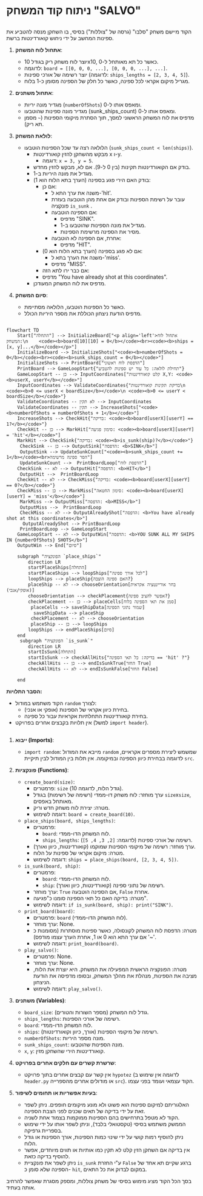 # ניתוח קוד המשחק "SALVO"

## <algorithm>

הקוד מיישם משחק "סלבו" (גרסה של "צוללות") בסיסי, בו השחקן מנסה להטביע את ספינות המחשב על ידי ניחוש קואורדינטות ברשת.

1. **אתחול לוח המשחק**:
   - יוצר לוח משחק ריק בגודל 10x10, כאשר כל תא מאותחל ל-0.
   - לדוגמה: `board = [[0, 0, 0, ...], [0, 0, 0, ...], ...]`.
   - יוצר רשימה של אורכי ספינות (לדוגמה: `ships_lengths = [2, 3, 4, 5]`).
   - מגריל מיקום אקראי לכל ספינה, כאשר כל חלק של הספינה מסומן כ-1 בלוח.

2. **אתחול משתנים**:
   - מגדיר מונה יריות (`numberOfShots`) ומאפס אותו ל-0.
   - מגדיר מונה ספינות שהוטבעו (sunk_ships_count) ומאפס אותו ל-0.
   - מדפיס את לוח המשחק הראשוני למסך, תוך הסתרת מיקומי הספינות (`~` מסמן תא ריק).

3. **לולאת המשחק**:
   - הלולאה רצה עד שכל הספינות הוטבעו (`sunk_ships_count < len(ships)`).
     - מבקש מהשחקן להזין קואורדינטות x ו-y.
       - דוגמה: `x = 3, y = 5`.
     - בודק אם הקואורדינטות תקינות (בין 0 ל-9). אם לא, מבקש להזין מחדש.
     - מגדיל את מונה היריות ב-1.
     - בודק האם הירי פגע בספינה (הערך בתא הלוח הוא 1):
       - אם כן:
         - משנה את ערך התא ל-'hit'.
         - עובר על רשימת הספינות ובודק אם אחת מהן הוטבעה בעזרת פונקציה `is_sunk` .
         - אם הספינה הוטבעה:
           - מדפיס "SINK".
           - מגדיל את מונה הספינות שהוטבעו ב-1.
           - מסיר את הספינה מרשימת הספינות.
         - אחרת, אם הספינה לא הוטבעה:
           - מדפיס "HIT".
       - אם לא פגע בספינה (הערך בתא הלוח הוא 0):
         - משנה את הערך בתא ל-'miss'.
         - מדפיס "MISS".
       - אם כבר ירו לתא הזה:
        - מדפיס "You have already shot at this coordinates".
     - מדפיס את לוח המשחק המעודכן.

4. **סיום המשחק**:
   - כאשר כל הספינות הוטבעו, הלולאה מסתיימת.
   - מדפיס הודעת ניצחון הכוללת את מספר היריות הכולל.

## <mermaid>

```mermaid
flowchart TD
    Start["התחלה"] --> InitializeBoard["<p align='left'>אתחול לוח המשחק:\n    <code><b>board[10][10] = 0</b></code><br><code><b>ships = [x, y]...</b></code></p>"]
    InitializeBoard --> InitializeShots["<code><b>numberOfShots = 0</b></code><br><code><b>sunk_ships_count = 0</b></code>"]
    InitializeShots --> PrintBoard["הדפסת לוח ראשוני"]
    PrintBoard --> GameLoopStart{"תחילת לולאה: כל עוד יש ספינות להטביע"}
    GameLoopStart -- כן --> InputCoordinates["קלט קואורדינטות X,Y: <code><b>userX, userY</b></code>"]
    InputCoordinates --> ValidateCoordinates{"בדיקת תקינות קואורדינטות\n <code><b>0 <= userX < boardSize</b></code>\n <code><b>0 <= userY < boardSize</b></code>"}
    ValidateCoordinates -- לא תקין --> InputCoordinates
    ValidateCoordinates -- תקין --> IncreaseShots["<code><b>numberOfShots = numberOfShots + 1</b></code>"]
    IncreaseShots --> CheckHit{"בדיקה: <code><b>board[userX][userY] == 1?</b></code>"}
    CheckHit -- כן --> MarkHit["סימון פגיעה: <code><b>board[userX][userY] = 'hit'</b></code>"]
    MarkHit --> CheckSink{"בדיקה: <code><b>is_sunk(ship)?</b></code>"}
     CheckSink -- כן --> OutputSink["הדפסה: <b>SINK</b>"]
     OutputSink --> UpdateSunkCount["<code><b>sunk_ships_count += 1</b></code><br>הסר ספינה מרשימה"]
     UpdateSunkCount -->  PrintBoardLoop["הדפסת לוח"]
    CheckSink -- לא --> OutputHit["הדפסה: <b>HIT</b>"]
     OutputHit -->  PrintBoardLoop
    CheckHit -- לא --> CheckMiss{"בדיקה: <code><b>board[userX][userY] == 0?</b></code>"}
    CheckMiss -- כן --> MarkMiss["סימון החטאה: <code><b>board[userX][userY] = 'miss'</b></code>"]
     MarkMiss --> OutputMiss["הדפסה: <b>MISS</b>"]
     OutputMiss -->  PrintBoardLoop
     CheckMiss -- לא --> OutputAlreadyShot["הדפסה: <b>You have already shot at this coordinates</b>"]
      OutputAlreadyShot --> PrintBoardLoop
     PrintBoardLoop --> GameLoopStart
    GameLoopStart -- לא --> OutputWin["הדפסה: <b>YOU SUNK ALL MY SHIPS IN {numberOfShots} SHOTS</b>"]
    OutputWin --> End["סיום"]

    subgraph "הפונקציה `place_ships`"
        direction LR
        startPlaceShips[התחלה]
        startPlaceShips --> loopShips["לכל אורך ספינה"]
        loopShips --> placeShip{האם ספינה הוצבה?}
        placeShip -- לא --> chooseOrientation[בחר אוריינטציה אקראית (אופקי/אנכי)]
        chooseOrientation --> checkPlacement{אפשר להציב ספינה?}
        checkPlacement -- כן --> placeCells[סמן את תאי הספינה בלוח]
         placeCells --> saveShipData[שמור נתוני הספינה]
          saveShipData --> placeShip
         checkPlacement -- לא --> chooseOrientation
         placeShip -- כן --> loopShips
        loopShips --> endPlaceShips[סיום]
    end
     subgraph "הפונקציה `is_sunk`"
        direction LR
        startIsSunk[התחלה]
        startIsSunk --> checkAllHits{"בדיקה: כל תאי הספינה == 'hit' ?"}
        checkAllHits -- כן --> endIsSunkTrue[החזר True]
        checkAllHits -- לא --> endIsSunkFalse[החזר False]

    end

```

**הסבר התלויות:**

*   הקוד משתמש במודול `random` לצורך:
    *   בחירת כיוון אקראי של הספינות (אופקי או אנכי).
    *   בחירת קואורדינטות התחלתיות אקראיות עבור כל ספינה.
*   אין תלויות בקבצים אחרים בפרויקט (למשל `import header`).

## <explanation>

1.  **ייבוא (Imports)**:
    *   `import random`: מייבא את המודול `random` שמשמש ליצירת מספרים אקראיים, לדוגמה בבחירת כיוון הספינה ובמיקומה. אין תלות בין המודול לבין תיקיית `src`.

2.  **פונקציות (Functions)**:
    *   `create_board(size)`:
        *   פרמטרים: `size` (גודל הלוח, לדוגמה 10).
        *   ערך מוחזר: לוח משחק דו-ממדי (רשימה של רשימות) בגודל `size`x`size`, מאותחל באפסים.
        *   מטרה: יצירת לוח משחק חדש וריק.
        *   דוגמה לשימוש: `board = create_board(10)`.
    *   `place_ships(board, ships_lengths)`:
        *   פרמטרים:
            *   `board`: לוח המשחק הדו-ממדי.
            *   `ships_lengths`: רשימה של אורכי ספינות (לדוגמה: `[2, 3, 4, 5]`).
        *   ערך מוחזר: רשימה של מיקומי הספינות שמוקמו (קואורדינטות, כיוון ואורך).
        *   מטרה: מיקום אקראי של ספינות על הלוח.
        *   דוגמה לשימוש: `ships = place_ships(board, [2, 3, 4, 5])`.
    * `is_sunk(board, ship)`:
        *   פרמטרים:
            *   `board`: לוח המשחק הדו-ממדי.
            *   `ship`: רשימה של נתוני ספינה (קואורדינטות, כיוון ואורך).
        *   ערך מוחזר: `True` אם הספינה הוטבעה, `False` אחרת.
        *   מטרה: בדיקה האם כל תאי הספינה סומנו כ"פגיעה".
        *   דוגמה לשימוש: `if is_sunk(board, ship): print("SINK")`.
    *   `print_board(board)`:
        *   פרמטרים: `board` (לוח המשחק הדו-ממדי).
        *   ערך מוחזר: None.
        *   מטרה: הדפסת לוח המשחק לקונסולה, כאשר ספינות מוסתרות (מסומנות כ '~' אם ערך התא הוא 0 או 1, אחרת הערך עצמו מודפס).
        *   דוגמה לשימוש: `print_board(board)`.
    *   `play_salvo()`:
        *   פרמטרים: None.
        *   ערך מוחזר: None.
        *   מטרה: הפונקציה הראשית המפעילה את המשחק. היא יוצרת את הלוח, מציבה את הספינות, מנהלת את מהלך המשחק, ובסופו מדפיסה את הודעת הניצחון.
        *   דוגמה לשימוש: `play_salvo()`.

3.  **משתנים (Variables)**:
    *   `board_size`: גודל לוח המשחק (מספר השורות והטורים).
    *   `ships_lengths`: רשימה של אורכי הספינות.
    *   `board`: לוח המשחק הדו-ממדי.
    *   `ships`: רשימה של מיקומי הספינות (אורך, כיוון וקואורדינטות).
    *   `numberOfShots`: מונה מספר היריות.
    *  `sunk_ships_count`: מונה הספינות שהוטבעו.
    *   `x`, `y`: קואורדינטות הירי שהשחקן מזין.

4.  **שרשרת קשרים עם חלקים אחרים בפרויקט**:
    *   אין קשר עם קבצים אחרים בתוך פרויקט `hypotez` (לדוגמה אין שימוש ב `header.py` או מודולים אחרים מהספרייה `src`). הקוד עצמאי ועומד בפני עצמו.

5.  **בעיות אפשריות או תחומים לשיפור**:
    *   האלגוריתם למיקום ספינות הוא פשוט ולא מונע מיקומים חופפים. ניתן לשפר זאת על ידי בדיקה של תאים שכנים לפני הצבת הספינה.
    *   הקוד לא מטפל בתרחישים בהם הספינות ממוקמות בצמוד אחת לשניה.
    *   הממשק משתמש בסיסי (טקסטואלי בלבד), וניתן לשפר אותו על ידי שימוש בספריית גרפיקה.
    *   ניתן להוסיף רמות קושי על ידי שינוי כמות הספינות, אורך הספינות או גודל הלוח.
    *   אין בדיקה אם השחקן הזין קלט לא תקין כמו אותיות או תווים מיוחדים, אפשר להוסיף בדיקה כזאת.
    *  ניתן לשפר את פונקציית `is_sunk` ע"י החזרת `False` ברגע שקיים תא אחד של הספינה שלא סומן כ- `hit`, במקום לבדוק את כל התאים.

בסך הכל הקוד מציג מימוש בסיסי של משחק צוללות, ומספק מסגרת שאפשר להרחיב אותה בעתיד.